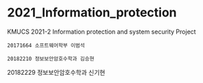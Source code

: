 # 2021_Information_protection
KMUCS 2021-2 Information protection and system security Project


```
20171664 소프트웨어학부 이범석
```

```
20182210 정보보안암호수학과 김승현
```

20182229 정보보안암호수학과 신기현
```
